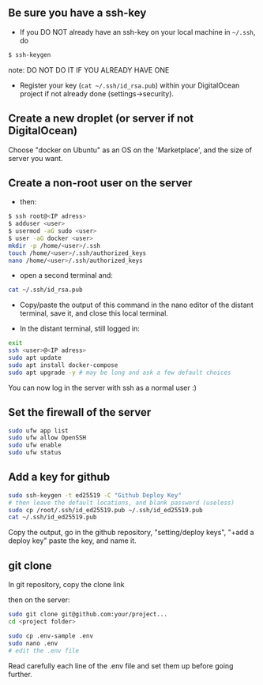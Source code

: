 
## Be sure you have a ssh-key

- If you DO NOT already have an ssh-key on your local machine in `~/.ssh`, do

```sh
$ ssh-keygen
```
note: DO NOT DO IT IF YOU ALREADY HAVE ONE

- Register your key (`cat ~/.ssh/id_rsa.pub`) within your DigitalOcean project if not already done (settings->security).

## Create a new droplet (or server if not DigitalOcean)

Choose "docker on Ubuntu" as an OS on the 'Marketplace', and the size of server you want.

## Create a non-root user on the server

- then:

```sh
$ ssh root@<IP adress>
$ adduser <user>
$ usermod -aG sudo <user>
$ user -aG docker <user>
mkdir -p /home/<user>/.ssh
touch /home/<user>/.ssh/authorized_keys
nano /home/<user>/.ssh/authorized_keys
```

- open a second terminal and:
```sh
cat ~/.ssh/id_rsa.pub
```

- Copy/paste the output of this command in the nano editor of the distant terminal, save it,  and close this local terminal.

- In the distant terminal, still logged in:
```sh
exit
ssh <user>@<IP adress>
sudo apt update
sudo apt install docker-compose
sudo apt upgrade -y # may be long and ask a few default choices
```

You can now log in the server with ssh as a normal user :)

## Set the firewall of the server

```sh
sudo ufw app list
sudo ufw allow OpenSSH
sudo ufw enable
sudo ufw status
```

## Add a key for github

```sh
sudo ssh-keygen -t ed25519 -C "Github Deploy Key"
# then leave the default locations, and blank password (useless)
sudo cp /root/.ssh/id_ed25519.pub ~/.ssh/id_ed25519.pub
cat ~/.ssh/id_ed25519.pub
```

Copy the output, go in the github repository, "setting/deploy keys",  "+add a deploy key" paste the key, and name it.

## git clone

In git repository, copy the clone link

then on the server:

```sh
sudo git clone git@github.com:your/project...
cd <project folder>

sudo cp .env-sample .env
sudo nano .env
# edit the .env file
```

Read carefully each line of the .env file and set them up before going further.